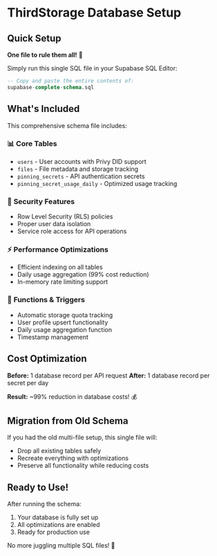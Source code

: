 # ThirdStorage Database Setup

## Quick Setup

**One file to rule them all!** 🎉

Simply run this single SQL file in your Supabase SQL Editor:

```sql
-- Copy and paste the entire contents of:
supabase-complete-schema.sql
```

## What's Included

This comprehensive schema file includes:

### 📊 **Core Tables**
- `users` - User accounts with Privy DID support
- `files` - File metadata and storage tracking
- `pinning_secrets` - API authentication secrets
- `pinning_secret_usage_daily` - Optimized usage tracking

### 🔐 **Security Features**
- Row Level Security (RLS) policies
- Proper user data isolation
- Service role access for API operations

### ⚡ **Performance Optimizations**
- Efficient indexing on all tables
- Daily usage aggregation (99% cost reduction)
- In-memory rate limiting support

### 🔧 **Functions & Triggers**
- Automatic storage quota tracking
- User profile upsert functionality
- Daily usage aggregation function
- Timestamp management

## Cost Optimization

**Before:** 1 database record per API request
**After:** 1 database record per secret per day

**Result:** ~99% reduction in database costs! 💰

## Migration from Old Schema

If you had the old multi-file setup, this single file will:
- Drop all existing tables safely
- Recreate everything with optimizations
- Preserve all functionality while reducing costs

## Ready to Use!

After running the schema:
1. Your database is fully set up
2. All optimizations are enabled
3. Ready for production use

No more juggling multiple SQL files! 🎯 